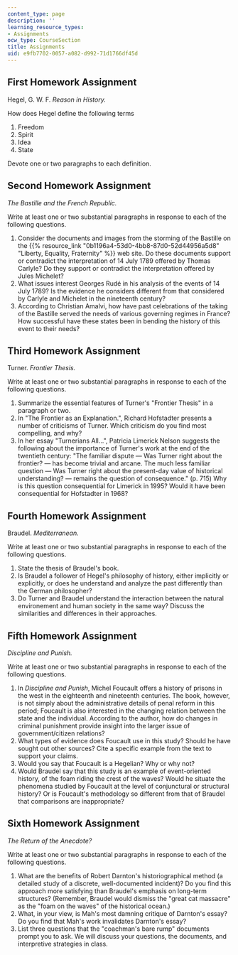 ```yaml
---
content_type: page
description: ''
learning_resource_types:
- Assignments
ocw_type: CourseSection
title: Assignments
uid: e9fb7702-0057-a082-d992-71d1766df45d
---
```


First Homework Assignment
-------------------------

Hegel, G. W. F. _Reason in History._

How does Hegel define the following terms

1.  Freedom
2.  Spirit
3.  Idea
4.  State

Devote one or two paragraphs to each definition.

Second Homework Assignment
--------------------------

_The Bastille and the French Republic._

Write at least one or two substantial paragraphs in response to each of the following questions.

1.  Consider the documents and images from the storming of the Bastille on the {{% resource_link "0b1196a4-53d0-4bb8-87d0-52d44956a5d8" "Liberty, Equality, Fraternity" %}} web site. Do these documents support or contradict the interpretation of 14 July 1789 offered by Thomas Carlyle? Do they support or contradict the interpretation offered by Jules Michelet?
2.  What issues interest Georges Rudé in his analysis of the events of 14 July 1789? Is the evidence he considers different from that considered by Carlyle and Michelet in the nineteenth century?
3.  According to Christian Amalvi, how have past celebrations of the taking of the Bastille served the needs of various governing regimes in France? How successful have these states been in bending the history of this event to their needs?

Third Homework Assignment
-------------------------

Turner. _Frontier Thesis._

Write at least one or two substantial paragraphs in response to each of the following questions.

1.  Summarize the essential features of Turner's "Frontier Thesis" in a paragraph or two.
2.  In "The Frontier as an Explanation.", Richard Hofstadter presents a number of criticisms of Turner. Which criticism do you find most compelling, and why?
3.  In her essay "Turnerians All...", Patricia Limerick Nelson suggests the following about the importance of Turner's work at the end of the twentieth century: "The familiar dispute — Was Turner right about the frontier? — has become trivial and arcane. The much less familiar question — Was Turner right about the present-day value of historical understanding? — remains the question of consequence." (p. 715) Why is this question consequential for Limerick in 1995? Would it have been consequential for Hofstadter in 1968?

Fourth Homework Assignment
--------------------------

Braudel. _Mediterranean._

Write at least one or two substantial paragraphs in response to each of the following questions.

1.  State the thesis of Braudel's book.
2.  Is Braudel a follower of Hegel's philosophy of history, either implicitly or explicitly, or does he understand and analyze the past differently than the German philosopher?
3.  Do Turner and Braudel understand the interaction between the natural environement and human society in the same way? Discuss the similarities and differences in their approaches.

Fifth Homework Assignment
-------------------------

_Discipline and Punish._

Write at least one or two substantial paragraphs in response to each of the following questions.

1.  ln _Discipline and Punish_, Michel Foucault offers a history of prisons in the west in the eighteenth and nineteenth centuries. The book, however, is not simply about the administrative details of penal reform in this period; Foucault is also interested in the changing relation between the state and the individual. According to the author, how do changes in criminal punishment provide insight into the larger issue of government/citizen relations?
2.  What types of evidence does Foucault use in this study? Should he have sought out other sources? Cite a specific example from the text to support your claims.
3.  Would you say that Foucault is a Hegelian? Why or why not?
4.  Would Braudel say that this study is an example of event-oriented history, of the foam riding the crest of the waves? Would he situate the phenomena studied by Foucault at the level of conjunctural or structural history? Or is Foucault's methodology so different from that of Braudel that comparisons are inappropriate?

Sixth Homework Assignment
-------------------------

_The Return of the Anecdote?_

Write at least one or two substantial paragraphs in response to each of the following questions.

1.  What are the benefits of Robert Darnton's historiographical method (a detailed study of a discrete, well-documented incident)? Do you find this approach more satisfying than Braudel's emphasis on long-term structures? (Remember, Braudel would dismiss the "great cat massacre" as the "foam on the waves" of the historical ocean.)
2.  What, in your view, is Mah's most damning critique of Darnton's essay? Do you find that Mah's work invalidates Darnton's essay?
3.  List three questions that the "coachman's bare rump" documents prompt you to ask. We will discuss your questions, the documents, and interpretive strategies in class.